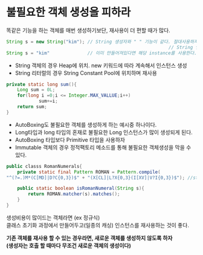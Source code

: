 # 불필요한 객체 생성을 피하라
똑같은 기능을 하는 객체를 매번 생성하기보단, 재사용이 더 편할 때가 많다.

```java
String s = new String("kim"); // String 생성자와 " " 기능이 같다. 절대사용하지말것.
															// String 인스턴스가 불필요하게 생성이된다.
String s = "kim"              // 이미 만들어져있다면 해당 instance를 사용한다.
```
- String 객체의 경우 Heap에 위치. new 키워드에 따라 계속해서 인스턴스 생성
- String 리터럴의 경우 String Constant Pool에 위치하며 재사용

```java
private static long sum(){
	Long sum = 0L;
	for(long i =0;i <= Integer.MAX_VALLUE;i++)
			sum+=i;
	return sum;
}
```
- AutoBoxing도 불필요한 객체를 생성하게 하는 예시중 하나이다.
- Long타입과 long 타입의 혼재로 불필요한 Long 인스턴스가 많이 생성되게 된다.
- AutoBoxing 타입보다 Primitive 타입을 사용하자
- Immutable 객체의 경우 정적팩토리 메소드를 통해 불필요한 객체생성을 막을 수 있다.

```java
public classs RomanNumerals{
	private static final Pattern ROMAN = Pattern.compile(
"^(?=.)M*(C[MD]|D?C{0,3})$" + "(X[CL]|L?X{0,3}(I[XV]|V?I{0,3})$"); //static으로 초기화

	public static boolean isRomanNumeral(String s){
		return ROMAN.matcher(s).matches();
	}
}
```
생성비용이 많이드는 객체라면 (ex 정규식)<br>
클래스 초기화 과정에서 만들어두고(일종의 캐싱) 인스턴스를 재사용하는 것이 좋다.


**기존 객체를 재사용 할 수 있는 경우라면, 새로운 객체를 생성하지 않도록 하자**<br>
**(생성자는 호출 할 때마다 무조건 새로운 객체의 생성이다)**